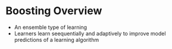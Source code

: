 # Boosting Overview

* An ensemble type of learning
* Learners learn seequentially and adaptively to improve model predictions of a learning algorithm